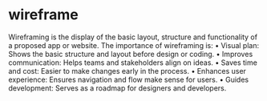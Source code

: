 # wireframe
Wireframing is the display of the basic layout, structure and functionality of a proposed app or website.
The importance of wireframing is: 
• Visual plan: Shows the basic structure and layout before design or coding.
• Improves communication: Helps teams and stakeholders align on ideas.
• Saves time and cost: Easier to make changes early in the process.
• Enhances user experience: Ensures navigation and flow make sense for users.
• Guides development: Serves as a roadmap for designers and developers.
